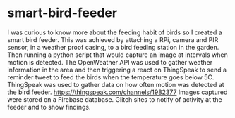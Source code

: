 # smart-bird-feeder
I was curious to know more about the feeding habit of birds so I created a smart bird feeder. 
This was achieved by attaching a RPi, camera and PIR sensor, in a weather proof casing, to a bird feeding station in the garden. Then running a python script that would capture an image at intervals when motion is detected.
The OpenWeather API was used to gather weather information in the area and then triggering a react on ThingSpeak to send a reminder tweet to feed the birds when the temperature goes below 5C.
ThingSpeak was used to gather data on how often motion was detected at the bird feeder.
https://thingspeak.com/channels/1982377
Images captured were stored on a Firebase database.
Glitch sites to notify of activity at the feeder and to show findings.
